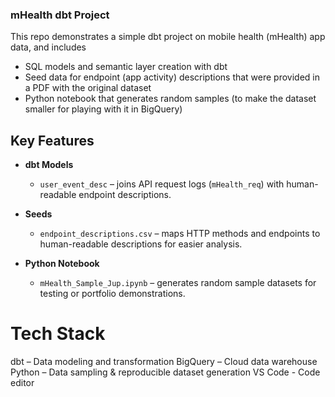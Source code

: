 ### mHealth dbt Project

This repo demonstrates a simple dbt project on mobile health (mHealth) app data, and includes
- SQL models and semantic layer creation with dbt
- Seed data for endpoint (app activity) descriptions that were provided in a PDF with the original dataset
- Python notebook that generates random samples (to make the dataset smaller for playing with it in BigQuery)


## Key Features

- **dbt Models**  
  - `user_event_desc` – joins API request logs (`mHealth_req`) with human-readable endpoint descriptions.
 
- **Seeds**  
  - `endpoint_descriptions.csv` – maps HTTP methods and endpoints to human-readable descriptions for easier analysis.

- **Python Notebook**  
  - `mHealth_Sample_Jup.ipynb` – generates random sample datasets for testing or portfolio demonstrations.
 
# Tech Stack
dbt – Data modeling and transformation
BigQuery – Cloud data warehouse
Python – Data sampling & reproducible dataset generation
VS Code - Code editor
